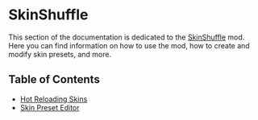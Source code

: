 # SkinShuffle

This section of the documentation is dedicated to the [SkinShuffle](https://modrinth.com/mod/skinshuffle) mod. Here you can find information on how to use the mod, how to create and modify skin presets, and more.

## Table of Contents

- [Hot Reloading Skins](./hot-reloading-skins.md)
- [Skin Preset Editor](./skin-preset-editor.md)